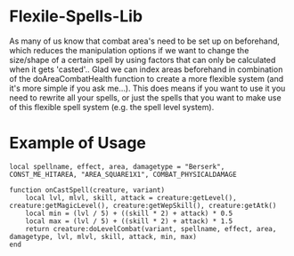 # Flexile-Spells-Lib
As many of us know that combat area's need to be set up on beforehand, which reduces the manipulation options if we want to change the size/shape of a certain spell by using factors that can only be calculated when it gets 'casted'.. Glad we can index areas beforehand in combination of the doAreaCombatHealth function to create a more flexible system (and it's more simple if you ask me...). This does means if you want to use it you need to rewrite all your spells, or just the spells that you want to make use of this flexible spell system (e.g. the spell level system).

# Example of Usage
```
local spellname, effect, area, damagetype = "Berserk", CONST_ME_HITAREA, "AREA_SQUARE1X1", COMBAT_PHYSICALDAMAGE

function onCastSpell(creature, variant)
	local lvl, mlvl, skill, attack = creature:getLevel(), creature:getMagicLevel(), creature:getWepSkill(), creature:getAtk()
	local min = (lvl / 5) + ((skill * 2) + attack) * 0.5
	local max = (lvl / 5) + ((skill * 2) + attack) * 1.5	
	return creature:doLevelCombat(variant, spellname, effect, area, damagetype, lvl, mlvl, skill, attack, min, max)
end
```
